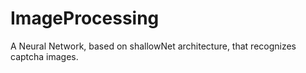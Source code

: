 # ImageProcessing
  
A Neural Network, based on shallowNet architecture, that recognizes captcha images.
